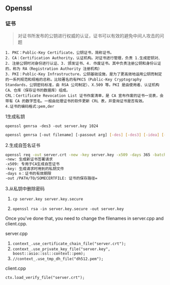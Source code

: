

## Openssl ## 

### 证书

> 对证书所发布的公钥进行权威的认证，证书可以有效的避免中间人攻击的问题

```
1. PKC：Public-Key Certificate，公钥证书，简称证书。
2. CA：Certification Authority，认证机构。对证书进行管理，负责 1.生成密钥对、2. 注册公钥时对身份进行认证、3. 颁发证书、4. 作废证书。其中负责注册公钥和身份认证的，称为 RA（Registration Authority 注册机构）
3. PKI：Public-Key Infrastructure，公钥基础设施，是为了更高效地运用公钥而制定的一系列规范和规格的总称。比较著名的有PKCS（Public-Key Cryptography Standards，公钥密码标准，由 RSA 公司制定）、X.509 等。PKI 是由使用者、认证机构 CA、仓库（保存证书的数据库）组成。
CRL：Certificate Revocation List 证书作废清单，是 CA 宣布作废的证书一览表，会带有 CA 的数字签名。一般由处理证书的软件更新 CRL 表，并查询证书是否有效。
4.证书的编码格式:pem,der
```

1生成私钥

```shell
openssl genrsa -des3 -out server.key 1024
```

```sh
openssl genrsa [-out filename] [-passout arg] [-des] [-des3] [-idea] [-f4] [-3] [-rand file(s)] [-engine id] [numbits]
```



2.生成自签名证书

```sh
openssl req -out server.crt -new -key server.key -x509 -days 365 -batch
-new: 生成新证书签署请求
-x509: 专用于CA生成自签证书
-key: 生成请求时用到的私钥文件
-days n：证书的有效期限
-out /PATH/TO/SOMECERTFILE: 证书的保存路径=
```

3.从私钥中删除密码

1. `cp server.key server.key.secure`

2. `openssl rsa -in server.key.secure -out server.key`

   

Once you've done that, you need to change the filenames in server.cpp and client.cpp.

server.cpp

1. `context_.use_certificate_chain_file("server.crt"); `
2. `context_.use_private_key_file("server.key", boost::asio::ssl::context::pem);`
3. `//context_.use_tmp_dh_file("dh512.pem");`

client.cpp

```
ctx.load_verify_file("server.crt");
```